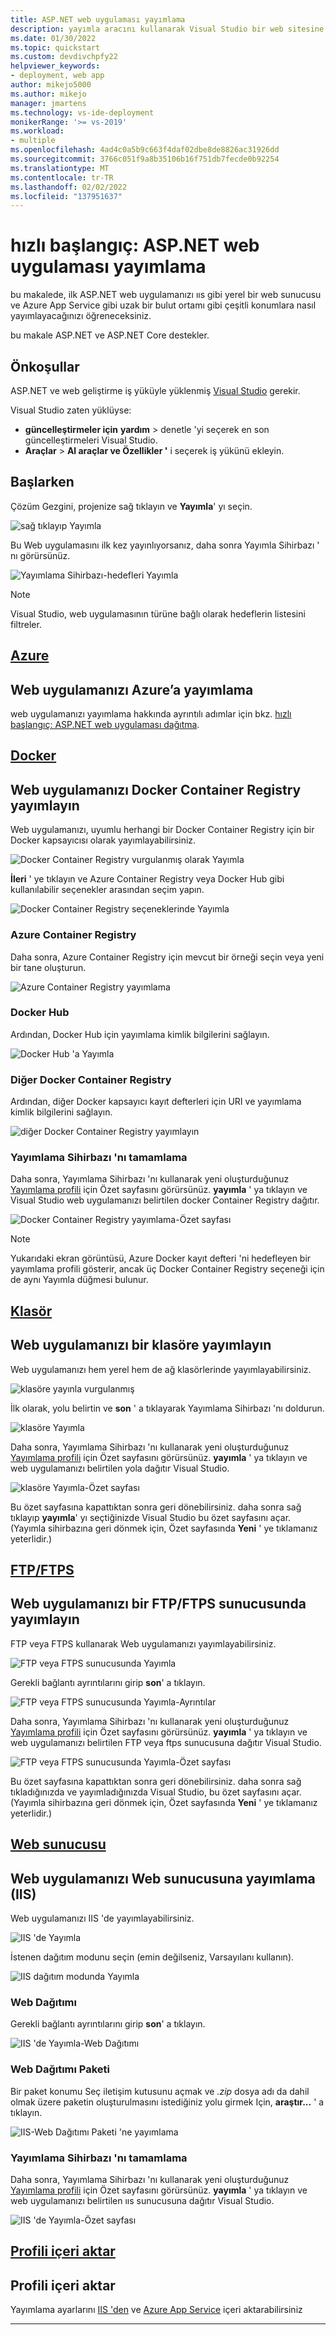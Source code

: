 ```yaml
---
title: ASP.NET web uygulaması yayımlama
description: yayımla aracını kullanarak Visual Studio bir web sitesine ASP.NET ve ASP.NET Core yayımlayın.
ms.date: 01/30/2022
ms.topic: quickstart
ms.custom: devdivchpfy22
helpviewer_keywords:
- deployment, web app
author: mikejo5000
ms.author: mikejo
manager: jmartens
ms.technology: vs-ide-deployment
monikerRange: '>= vs-2019'
ms.workload:
- multiple
ms.openlocfilehash: 4ad4c0a5b9c663f4daf02dbe8de8826ac31926dd
ms.sourcegitcommit: 3766c051f9a8b35106b16f751db7fecde0b92254
ms.translationtype: MT
ms.contentlocale: tr-TR
ms.lasthandoff: 02/02/2022
ms.locfileid: "137951637"
---
```

# <a name="quickstart-publish-an-aspnet-web-app"></a>hızlı başlangıç: ASP.NET web uygulaması yayımlama

bu makalede, ilk ASP.NET web uygulamanızı ııs gibi yerel bir web sunucusu ve Azure App Service gibi uzak bir bulut ortamı gibi çeşitli konumlara nasıl yayımlayacağınızı öğreneceksiniz.

bu makale ASP.NET ve ASP.NET Core destekler.

## <a name="prerequisites"></a>Önkoşullar

ASP.NET ve web geliştirme iş yüküyle yüklenmiş [Visual Studio](https://www.visualstudio.com/downloads) gerekir.

Visual Studio zaten yüklüyse:

* **güncelleştirmeler için** **yardım**  >  denetle 'yi seçerek en son güncelleştirmeleri Visual Studio.
* **Araçlar**  >  **Al araçlar ve Özellikler '** i seçerek iş yükünü ekleyin.

## <a name="get-started"></a>Başlarken

Çözüm Gezgini, projenize sağ tıklayın ve **Yayımla**' yı seçin.

![sağ tıklayıp Yayımla](./media/right-click-publish.png)

Bu Web uygulamasını ilk kez yayınlıyorsanız, daha sonra Yayımla Sihirbazı ' nı görürsünüz.

![Yayımlama Sihirbazı-hedefleri Yayımla](./media/publish-targets-general.png)

> [!NOTE]
> Visual Studio, web uygulamasının türüne bağlı olarak hedeflerin listesini filtreler.

## <a name="azure"></a>[Azure](#tab/azure)
## <a name="publish-your-web-app-to-azure"></a>Web uygulamanızı Azure’a yayımlama

web uygulamanızı yayımlama hakkında ayrıntılı adımlar için bkz. [hızlı başlangıç: ASP.NET web uygulaması dağıtma](/azure/app-service/quickstart-dotnetcore?tabs=netcore31&pivots=development-environment-vs#publish-your-web-app).

## <a name="docker"></a>[Docker](#tab/docker)
## <a name="publish-your-web-app-to-docker-container-registry"></a>Web uygulamanızı Docker Container Registry yayımlayın

Web uygulamanızı, uyumlu herhangi bir Docker Container Registry için bir Docker kapsayıcısı olarak yayımlayabilirsiniz.

![Docker Container Registry vurgulanmış olarak Yayımla](./media/publish-docker-container-registry-highlighted.png)

**İleri** ' ye tıklayın ve Azure Container Registry veya Docker Hub gibi kullanılabilir seçenekler arasından seçim yapın.

![Docker Container Registry seçeneklerinde Yayımla](./media/publish-docker-container-registry-options.png)

### <a name="azure-container-registry"></a>Azure Container Registry

Daha sonra, Azure Container Registry için mevcut bir örneği seçin veya yeni bir tane oluşturun.

![Azure Container Registry yayımlama](./media/publish-acr-select-instance.png)

### <a name="docker-hub"></a>Docker Hub

Ardından, Docker Hub için yayımlama kimlik bilgilerini sağlayın.

![Docker Hub 'a Yayımla](./media/publish-dockerhub-details.png)

### <a name="other-docker-container-registry"></a>Diğer Docker Container Registry

Ardından, diğer Docker kapsayıcı kayıt defterleri için URI ve yayımlama kimlik bilgilerini sağlayın.

![diğer Docker Container Registry yayımlayın](./media/publish-custom-docker-registry-details.png)

### <a name="finish-the-publish-wizard"></a>Yayımlama Sihirbazı 'nı tamamlama

Daha sonra, Yayımlama Sihirbazı 'nı kullanarak yeni oluşturduğunuz [Yayımlama profili](./publish-overview.md) için Özet sayfasını görürsünüz. **yayımla** ' ya tıklayın ve Visual Studio web uygulamanızı belirtilen docker Container Registry dağıtır.

![Docker Container Registry yayımlama-Özet sayfası](./media/publish-docker-container-registry-summary-page.png)

> [!NOTE]
> Yukarıdaki ekran görüntüsü, Azure Docker kayıt defteri 'ni hedefleyen bir yayımlama profili gösterir, ancak üç Docker Container Registry seçeneği için de aynı Yayımla düğmesi bulunur.

## <a name="folder"></a>[Klasör](#tab/folder)
## <a name="publish-your-web-app-to-a-folder"></a>Web uygulamanızı bir klasöre yayımlayın

Web uygulamanızı hem yerel hem de ağ klasörlerinde yayımlayabilirsiniz.

![klasöre yayınla vurgulanmış](./media/publish-folder-highlighted.png)

İlk olarak, yolu belirtin ve **son** ' a tıklayarak Yayımlama Sihirbazı 'nı doldurun.

![klasöre Yayımla](./media/publish-folder.png)

Daha sonra, Yayımlama Sihirbazı 'nı kullanarak yeni oluşturduğunuz [Yayımlama profili](./publish-overview.md) için Özet sayfasını görürsünüz. **yayımla** ' ya tıklayın ve web uygulamanızı belirtilen yola dağıtır Visual Studio.

![klasöre Yayımla-Özet sayfası](./media/publish-folder-summary-page.png)

Bu özet sayfasına kapattıktan sonra geri dönebilirsiniz. daha sonra sağ tıklayıp **yayımla**' yı seçtiğinizde Visual Studio bu özet sayfasını açar. (Yayımla sihirbazına geri dönmek için, Özet sayfasında **Yeni** ' ye tıklamanız yeterlidir.)

## <a name="ftpftps"></a>[FTP/FTPS](#tab/ftp-ftps)
## <a name="publish-your-web-app-to-an-ftpftps-server"></a>Web uygulamanızı bir FTP/FTPS sunucusunda yayımlayın

FTP veya FTPS kullanarak Web uygulamanızı yayımlayabilirsiniz.

![FTP veya FTPS sunucusunda Yayımla](./media/publish-ftp.png)

Gerekli bağlantı ayrıntılarını girip **son**' a tıklayın.

![FTP veya FTPS sunucusunda Yayımla-Ayrıntılar](./media/publish-ftp-details-latest.png)

Daha sonra, Yayımlama Sihirbazı 'nı kullanarak yeni oluşturduğunuz [Yayımlama profili](./publish-overview.md) için Özet sayfasını görürsünüz. **yayımla** ' ya tıklayın ve web uygulamanızı belirtilen FTP veya ftps sunucusuna dağıtır Visual Studio.

![FTP veya FTPS sunucusunda Yayımla-Özet sayfası](./media/publish-ftp-summary-page.png)

Bu özet sayfasına kapattıktan sonra geri dönebilirsiniz. daha sonra sağ tıkladığınızda ve yayımladığınızda Visual Studio, bu özet sayfasını açar. (Yayımla sihirbazına geri dönmek için, Özet sayfasında **Yeni** ' ye tıklamanız yeterlidir.)

## <a name="web-server"></a>[Web sunucusu](#tab/web-server)
## <a name="publish-your-web-app-to-web-server-iis"></a>Web uygulamanızı Web sunucusuna yayımlama (IIS)

Web uygulamanızı IIS 'de yayımlayabilirsiniz.

![IIS 'de Yayımla](./media/publish-iis.png)

İstenen dağıtım modunu seçin (emin değilseniz, Varsayılanı kullanın).

![IIS dağıtım modunda Yayımla](./media/publish-iis-deployment-mode.png)

### <a name="web-deploy"></a>Web Dağıtımı

Gerekli bağlantı ayrıntılarını girip **son**' a tıklayın.

![IIS 'de Yayımla-Web Dağıtımı](./media/publish-iis-web-deploy-latest.png)

### <a name="web-deploy-package"></a>Web Dağıtımı Paketi

Bir paket konumu Seç iletişim kutusunu açmak ve *.zip* dosya adı da dahil olmak üzere paketin oluşturulmasını istediğiniz yolu girmek Için, **araştır...** ' a tıklayın.

![IIS-Web Dağıtımı Paketi 'ne yayımlama](./media/publish-iis-web-deploy-package.png)

### <a name="finish-the-publish-wizard"></a>Yayımlama Sihirbazı 'nı tamamlama

Daha sonra, Yayımlama Sihirbazı 'nı kullanarak yeni oluşturduğunuz [Yayımlama profili](./publish-overview.md) için Özet sayfasını görürsünüz. **yayımla** ' ya tıklayın ve web uygulamanızı belirtilen ııs sunucusuna dağıtır Visual Studio.

![IIS 'de Yayımla-Özet sayfası](./media/publish-iis-web-deploy-package-summary-page.png)

## <a name="import-profile"></a>[Profili içeri aktar](#tab/import-profile)
## <a name="import-profile"></a>Profili içeri aktar

Yayımlama ayarlarını [IIS 'den](./tutorial-import-publish-settings-iis.md) ve [Azure App Service](./tutorial-import-publish-settings-azure.md#create-the-publish-settings-file-in-azure-app-service) içeri aktarabilirsiniz

---